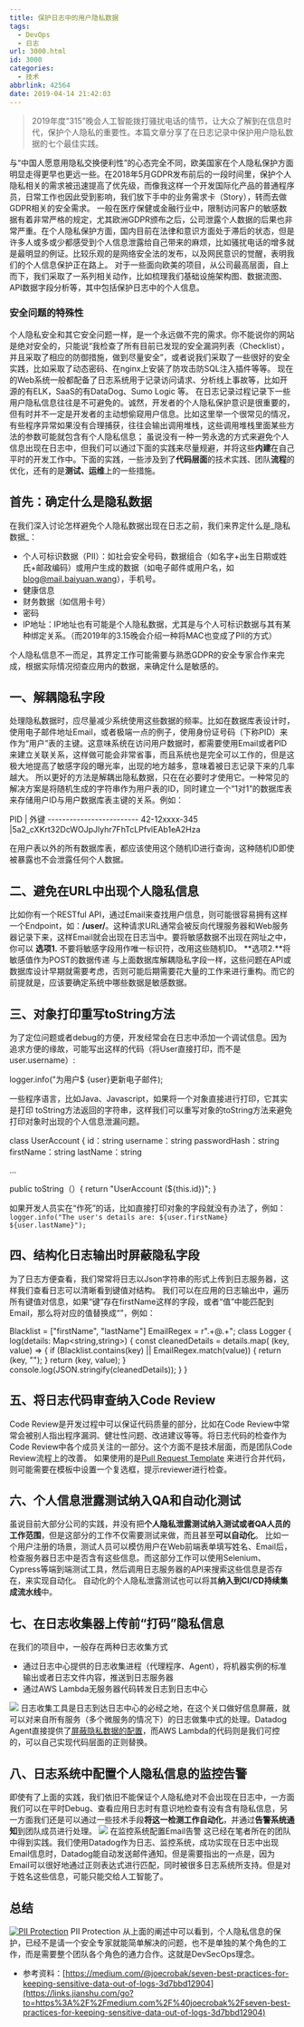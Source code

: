 ```yaml
---
title: 保护日志中的用户隐私数据
tags:
  - DevOps
  - 日志
url: 3000.html
id: 3000
categories:
  - 技术
abbrlink: 42564
date: 2019-04-14 21:42:03
---
```


> 2019年度“315”晚会人工智能拨打骚扰电话的情节，让大众了解到在信息时代，保护个人隐私的重要性。本篇文章分享了在日志记录中保护用户隐私数据的七个最佳实践。

与“中国人愿意用隐私交换便利性”的心态完全不同，欧美国家在个人隐私保护方面明显走得更早也更远一些。在2018年5月GDPR发布前后的一段时间里，保护个人隐私相关的需求被迅速提高了优先级，而像我这样一个开发国际化产品的普通程序员，日常工作也因此受到影响，我们放下手中的业务需求卡（Story），转而去做GDPR相关的安全需求。 一般在医疗保健或金融行业中，限制访问客户的敏感数据有着非常严格的规定，尤其欧洲GDPR颁布之后，公司泄露个人数据的后果也非常严重。在个人隐私保护方面，国内目前在法律和意识方面处于滞后的状态，但是许多人或多或少都感受到个人信息泄露给自己带来的麻烦，比如骚扰电话的增多就是最明显的例证。比较乐观的是网络安全法的发布，以及网民意识的觉醒，表明我们的个人信息保护正在路上。 对于一些面向欧美的项目，从公司最高层面，自上而下，我们采取了一系列相关动作，比如梳理我们基础设施架构图、数据流图、API数据字段分析等，其中包括保护日志中的个人信息。

### 安全问题的特殊性

个人隐私安全和其它安全问题一样，是一个永远做不完的需求。你不能说你的网站是绝对安全的，只能说“我检查了所有目前已发现的安全漏洞列表（Checklist），并且采取了相应的防御措施，做到尽量安全”，或者说我们采取了一些很好的安全实践，比如采取了动态密码、在nginx上安装了防攻击防SQL注入插件等等。 现在的Web系统一般都配备了日志系统用于记录访问请求、分析线上事故等，比如开源的有ELK，SaaS的有DataDog、Sumo Logic 等。 在日志记录过程记录下一些用户隐私信息往往是不可避免的。诚然，开发者的个人隐私保护意识是很重要的，但有时并不一定是开发者的主动想偷窥用户信息。比如这里举一个很常见的情况，有些程序异常如果没有合理捕获，往往会输出调用堆栈，这些调用堆栈里面某些方法的参数可能就包含有个人隐私信息； 虽说没有一种一劳永逸的方式来避免个人信息出现在日志中，但我们可以通过下面的实践来尽量规避，并将这些**内建**在自己平时的开发工作中。下面的实践，一些涉及到了**代码层面**的技术实践、团队**流程**的优化，还有的是**测试、运维**上的一些措施。

首先：确定什么是隐私数据
------------

在我们深入讨论怎样避免个人隐私数据出现在日志之前，我们来界定什么是_隐私数据_：

*   个人可标识数据（PII）：如社会安全号码，数据组合（如名字+出生日期或姓氏+邮政编码）或用户生成的数据（如电子邮件或用户名，如[blog@mail.baiyuan.wang](https://links.jianshu.com/go?to=mailto%3ABillGates%40hotmail.com)），手机号。
*   健康信息
*   财务数据（如信用卡号）
*   密码
*   IP地址：IP地址也有可能是个人隐私数据，尤其是与个人可标识数据与其有某种绑定关系。（而2019年的3.15晚会介绍一种将MAC也变成了PII的方式）

个人隐私信息不一而足，其界定工作可能需要与熟悉GDPR的安全专家合作来完成，根据实际情况彻查应用内的数据，来确定什么是敏感的。

一、解耦隐私字段
--------

处理隐私数据时，应尽量减少系统使用这些数据的频率。比如在数据库表设计时，使用电子邮件地址Email，或者极端一点的例子，使用身份证号码（下称PID）来作为“用户”表的主键。这意味系统在访问用户数据时，都需要使用Email或者PID来建立关联关系，这样做可能会非常省事，而且系统也是完全可以工作的，但是这极大地提高了敏感字段的曝光率，出现的地方越多，意味着被日志记录下来的几率越大。 所以更好的方法是解耦出隐私数据，只在在必要时才使用它。一种常见的解决方案是将随机生成的字符串作为用户表的ID，同时建立一个“1对1”的数据库表来存储用户ID与用户数据库表主键的关系。例如：  

PID | 外键
------------------------\- 
42-12xxxx-345 |5a2_cXKrt32DcWOJpJlyhr7FhTcLPfvlEAb1eA2Hza

在用户表以外的所有数据库表，都应该使用这个随机ID进行查询，这种随机ID即使被暴露也不会泄露任何个人数据。

二、避免在URL中出现个人隐私信息
-----------------

比如你有一个RESTful API，通过Email来查找用户信息，则可能很容易拥有这样一个Endpoint，如：**/user/<email>**。这种请求URL通常会被反向代理服务器和Web服务器记录下来，这样Email就会出现在日志当中。要将敏感数据不出现在网址之中，你可以 **选项1.** 不要将敏感字段用作唯一标识符，改用这些随机ID。 **选项2.**将敏感值作为POST的数据传递 与上面数据库解耦隐私字段一样，这些问题在API或数据库设计早期就需要考虑，否则可能后期需要花大量的工作来进行重构。而它的前提就是，应该要确定系统中哪些数据是敏感数据。

三、对象打印重写toString方法
------------------

为了定位问题或者debug的方便，开发经常会在日志中添加一个调试信息。因为追求方便的缘故，可能写出这样的代码（将User直接打印，而不是user.username）:

logger.info("为用户$ {user}更新电子邮件);

一些程序语言，比如Java、Javascript，如果将一个对象直接进行打印，它其实是打印 toString方法返回的字符串，这样我们可以重写对象的toString方法来避免打印对象时出现的个人信息泄漏问题。

class UserAccount { 
  id：string 
  username：string 
  passwordHash：string 
  firstName：string 
  lastName：string 

  ... 

  public toString（）{ 
    return "UserAccount (${this.id})"; 
}

如果开发人员实在“作死”的话，比如直接打印对象的字段就没有办法了，例如： `logger.info("The user's details are: ${user.firstName} ${user.lastName}");`

四、结构化日志输出时屏蔽隐私字段
----------------

为了日志方便查看，我们常常将日志以Json字符串的形式上传到日志服务器，这样我们查看日志可以清晰看到键值对结构。 我们可以在应用的日志输出中，遍历所有键值对信息，如果“键”存在firstName这样的字段，或者“值”中能匹配到Email，那么将对应的值替换成“<MASKED>”，例如：

Blacklist = \["firstName", "lastName"\]
EmailRegex = r".+@.+";
class Logger {
  log(details: Map<string,string>) {
    const cleanedDetails = details.map( (key, value) => {
      if (Blacklist.contains(key) || EmailRegex.match(value)) {
        return (key, "<MASKED>");
      }
      return (key, value);
    }
    console.log(JSON.stringify(cleanedDetails));
  }
}

五、将日志代码审查纳入Code Review
----------------------

Code Review是开发过程中可以保证代码质量的部分，比如在Code Review中常常会被别人指出程序漏洞、健壮性问题、改进建议等等。将日志代码的检查作为Code Review中各个成员关注的一部分。这个方面不是技术层面，而是团队Code Review流程上的改善。 如果使用的是[Pull Request Template](https://links.jianshu.com/go?to=https%3A%2F%2Fblog.github.com%2F2016-02-17-issue-and-pull-request-templates%2F) 来进行合并代码，则可能需要在模板中设置一个复选框，提示reviewer进行检查。

六、个人信息泄露测试纳入QA和自动化测试
--------------------

虽说目前大部分公司的实践，并没有把**个人隐私泄露测试纳入测试或者QA人员的工作范围**，但是这部分的工作不仅需要测试来做，而且甚至**可以自动化**。 比如一个用户注册的场景，测试人员可以模仿用户在Web前端表单填写姓名、Email后，检查服务器日志中是否含有这些信息。而这部分工作可以使用Selenium、Cypress等端到端测试工具，然后调用日志服务器的API来搜索这些信息是否存在，来实现自动化。 自动化的个人隐私泄露测试也可以将其**纳入到CI/CD持续集成流水线**中。    

七、在日志收集器上传前“打码”隐私信息
-------------------

在我们的项目中，一般存在两种日志收集方式

*   通过日志中心提供的日志收集进程（代理程序、Agent），将机器实例的标准输出或者日志文件内容，推送到日志服务器
*   通过AWS Lambda无服务器代码转发日志到日志中心

[![](https://baiyuan.wang/wp-content/uploads/2019/04/Log-Collection.jpg)](https://baiyuan.wang/wp-content/uploads/2019/04/Log-Collection.jpg) 日志收集工具是日志到达日志中心的必经之地，在这个关口做好信息屏蔽，就可以对来自所有服务（多个微服务的情况下）的日志做集中式的处理。Datadog Agent直接提供了[屏蔽隐私数据的配置](https://docs.datadoghq.com/logs/log_collection/#scrub-sensitive-data-in-your-logs)，而AWS Lambda的代码则是我们可控的，可以自己实现代码层面的正则替换。   

八、日志系统中配置个人隐私信息的监控告警
--------------------

即使有了上面的实践，我们依旧不能保证个人隐私绝对不会出现在日志中，一方面我们可以在平时Debug、查看应用日志时有意识地检查有没有含有隐私信息，另一方面我们还是可以通过一些技术手段**将这一检测工作自动化**，并通过**告警系统通知**到团队成员进行处理。 [![](https://baiyuan.wang/wp-content/uploads/2019/04/Screen-Shot-2019-04-18-at-13.13.53.png)](https://baiyuan.wang/wp-content/uploads/2019/04/Screen-Shot-2019-04-18-at-13.13.53.png) 在监控系统配置Email告警 这已经在笔者所在的团队中得到实践。我们使用Datadog作为日志、监控系统，成功实现在日志中出现Email信息时，Datadog能自动发送邮件通知。但是需要指出的一点是，因为Email可以很好地通过正则表达式进行匹配，同时被很多日志系统所支持。但是对于姓名这些信息，可能只能交给人工智能了。

总结
--

[![PII Protection](https://baiyuan.wang/wp-content/uploads/2019/04/PII-Protection.jpg)](https://baiyuan.wang/wp-content/uploads/2019/04/PII-Protection.jpg) PII Protection 从上面的阐述中可以看到，个人隐私信息的保护，已经不是请一个安全专家就能简单解决的问题，也不是单独的某个角色的工作，而是需要整个团队各个角色的通力合作。这就是DevSecOps理念。  

*   参考资料：[https://medium.com/@joecrobak/seven-best-practices-for-keeping-sensitive-data-out-of-logs-3d7bbd12904](https://links.jianshu.com/go?to=https%3A%2F%2Fmedium.com%2F%40joecrobak%2Fseven-best-practices-for-keeping-sensitive-data-out-of-logs-3d7bbd12904)